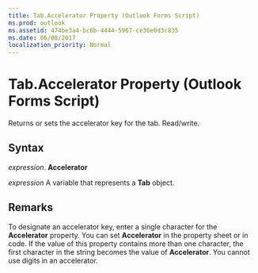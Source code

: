 ```yaml
---
title: Tab.Accelerator Property (Outlook Forms Script)
ms.prod: outlook
ms.assetid: 474be3a4-bc6b-4444-5967-ce36e0d3c835
ms.date: 06/08/2017
localization_priority: Normal
---
```



# Tab.Accelerator Property (Outlook Forms Script)

Returns or sets the accelerator key for the tab. Read/write.


## Syntax

_expression_. **Accelerator**

_expression_ A variable that represents a  **Tab** object.


## Remarks

To designate an accelerator key, enter a single character for the  **Accelerator** property. You can set **Accelerator** in the property sheet or in code. If the value of this property contains more than one character, the first character in the string becomes the value of **Accelerator**. You cannot use digits in an accelerator.


